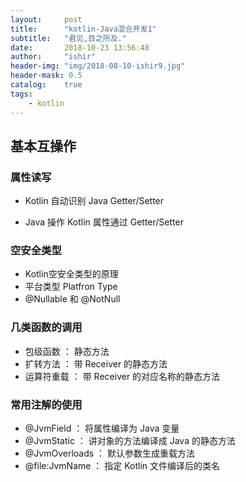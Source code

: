 ```yaml
---
layout:     post
title:      "kotlin-Java混合开发1"
subtitle:   "君见,目之所及."
date:       2018-10-23 13:56:48
author:     "ishir"
header-img: "img/2018-08-10-ishir9.jpg"
header-mask: 0.5
catalog:    true
tags:
    - kotlin
---
```

**<font size="5">  </font>**
<!--上标：º ¹ ² ³ ⁴⁵ ⁶ ⁷ ⁸ ⁹ ⁺ ⁻ ⁼ ⁽ ⁾ ⁿ ′ ½下标：₀ ₁ ₂ ₃ ₄ ₅ ₆ ₇ ₈ ₉ ₊ ₋ ₌ ₍ ₎
[<font size="2" color="#006666">包级函数</font>](#package)<p id = "package"></p>-->

## 基本互操作

### 属性读写

- Kotlin 自动识别 Java Getter/Setter

- Java 操作 Kotlin 属性通过 Getter/Setter

### 空安全类型

- Kotlin空安全类型的原理
- 平台类型 Platfron Type
- @Nullable 和 @NotNull

### 几类函数的调用

- 包级函数 ： 静态方法
- 扩转方法 ： 带 Receiver 的静态方法
- 运算符重载 ： 带 Receiver 的对应名称的静态方法

### 常用注解的使用

- @JvmField ： 将属性编译为 Java 变量
- @JvmStatic ： 讲对象的方法编译成 Java 的静态方法
- @JvmOverloads ： 默认参数生成重载方法
- @file:JvmName ： 指定 Kotlin 文件编译后的类名

